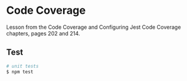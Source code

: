 # Code Coverage
Lesson from the Code Coverage and Configuring Jest Code Coverage chapters, pages 202 and 214.

## Test

```bash
# unit tests
$ npm test
```
